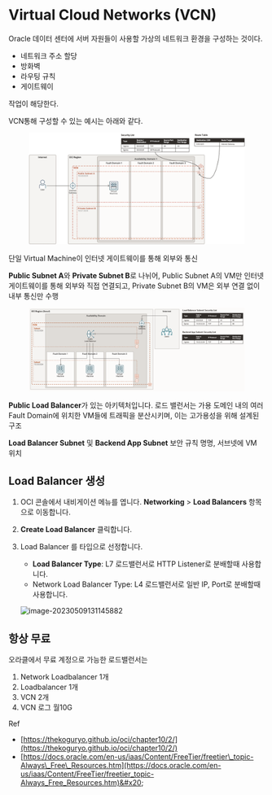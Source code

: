 # Virtual Cloud Networks (VCN)

Oracle 데이터 센터에 서버 자원들이 사용할 가상의 네트워크 환경을 구성하는 것이다.

* 네트워크 주소 할당
* 방화벽
* 라우팅 규칙
* 게이트웨이

작업이 해당한다.

VCN통해 구성할 수 있는 예시는 아래와 같다.

<figure><img src="../../../../.gitbook/assets/image (1) (1) (1) (1) (1) (1) (1) (1).png" alt=""><figcaption></figcaption></figure>

단일 Virtual Machine이 인터넷 게이트웨이를 통해 외부와 통신

**Public Subnet A**와 **Private Subnet B**로 나뉘어, Public Subnet A의 VM만 인터넷 게이트웨이를 통해 외부와 직접 연결되고, Private Subnet B의 VM은 외부 연결 없이 내부 통신만 수행



<figure><img src="../../../../.gitbook/assets/image (1) (1) (1) (1) (1) (1) (1) (1) (1).png" alt=""><figcaption></figcaption></figure>

**Public Load Balancer**가 있는 아키텍처입니다. 로드 밸런서는 가용 도메인 내의 여러 Fault Domain에 위치한 VM들에 트래픽을 분산시키며, 이는 고가용성을 위해 설계된 구조

**Load Balancer Subnet** 및 **Backend App Subnet** 보안 규칙 명명, 서브넷에 VM 위치

## **Load Balancer 생성**

1. OCI 콘솔에서 내비게이션 메뉴를 엽니다. **Networking** > **Load Balancers** 항목으로 이동합니다.
2. **Create Load Balancer** 클릭합니다.
3.  Load Balancer 를 타입으로 선정합니다.

    * **Load Balancer Type**: L7 로드밸런서로 HTTP Listener로 분배할때 사용합니다.
    * Network Load Balancer Type: L4 로드밸런서로 일반 IP, Port로 분배할때 사용합니다.

    ![image-20230509131145882](https://thekoguryo.github.io/oci/chapter10/images/image-20230509131145882.png)



## 항상 무료

오라클에서 무료 계정으로 가능한 로드밸런서는

1. Network Loadbalancer 1개
2. Loadbalancer 1개
3. VCN 2개
4. VCN 로그 월10G



Ref

* [https://thekoguryo.github.io/oci/chapter10/2/](https://thekoguryo.github.io/oci/chapter10/2/)
* [https://docs.oracle.com/en-us/iaas/Content/FreeTier/freetier\_topic-Always\_Free\_Resources.htm](https://docs.oracle.com/en-us/iaas/Content/FreeTier/freetier_topic-Always_Free_Resources.htm)&#x20;
